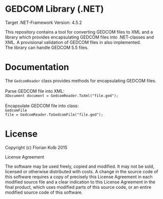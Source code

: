 # GEDCOM Library (.NET)

Target .NET-Framework Version: 4.5.2

This repository contains a tool for converting GEDCOM files to XML and a library which provides 
encapsulating GEDCOM files into .NET-classes and XML. A provisional validation of GEDCOM files in also implemented.
<br/>
The library can handle GEDCOM 5.5 files.

# Documentation

The <code>GedcomReader</code> class provides methods for encapsulating GEDCOM files.<br/><br/>
Parse GEDCOM file into XML:<br/>
<code>XDocument document = GedcomReader.ToXml("file.ged");</code>
<br/><br/>
Encapsulate GEDCOM file into class:<br/>
<code>GedcomFile file = GedcomReader.ToGedcomFile("file.ged");</code>

# License

Copyright (c) Florian Kolb 2015

License Agreement

The software may be used freely, copied and modified. 
It may not be sold, licensed or otherwise distributed 
with costs. A change in the source code of this software 
requires a copy of precisely this License Agreement in 
each modified source file and a clear indication to this 
License Agreement in the final product, which uses modified 
parts of this source code, or an entire modified source code 
of this software.
